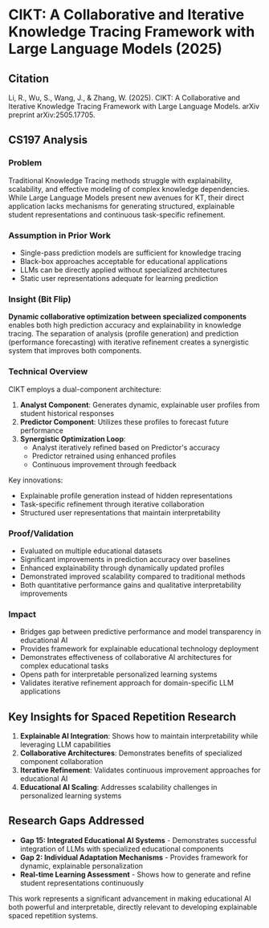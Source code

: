 # CIKT: A Collaborative and Iterative Knowledge Tracing Framework with Large Language Models (2025)

## Citation
Li, R., Wu, S., Wang, J., & Zhang, W. (2025). CIKT: A Collaborative and Iterative Knowledge Tracing Framework with Large Language Models. arXiv preprint arXiv:2505.17705.

## CS197 Analysis

### Problem
Traditional Knowledge Tracing methods struggle with explainability, scalability, and effective modeling of complex knowledge dependencies. While Large Language Models present new avenues for KT, their direct application lacks mechanisms for generating structured, explainable student representations and continuous task-specific refinement.

### Assumption in Prior Work
- Single-pass prediction models are sufficient for knowledge tracing
- Black-box approaches acceptable for educational applications
- LLMs can be directly applied without specialized architectures
- Static user representations adequate for learning prediction

### Insight (Bit Flip)
**Dynamic collaborative optimization between specialized components** enables both high prediction accuracy and explainability in knowledge tracing. The separation of analysis (profile generation) and prediction (performance forecasting) with iterative refinement creates a synergistic system that improves both components.

### Technical Overview
CIKT employs a dual-component architecture:

1. **Analyst Component**: Generates dynamic, explainable user profiles from student historical responses
2. **Predictor Component**: Utilizes these profiles to forecast future performance
3. **Synergistic Optimization Loop**: 
   - Analyst iteratively refined based on Predictor's accuracy
   - Predictor retrained using enhanced profiles
   - Continuous improvement through feedback

Key innovations:
- Explainable profile generation instead of hidden representations
- Task-specific refinement through iterative collaboration
- Structured user representations that maintain interpretability

### Proof/Validation
- Evaluated on multiple educational datasets
- Significant improvements in prediction accuracy over baselines
- Enhanced explainability through dynamically updated profiles
- Demonstrated improved scalability compared to traditional methods
- Both quantitative performance gains and qualitative interpretability improvements

### Impact
- Bridges gap between predictive performance and model transparency in educational AI
- Provides framework for explainable educational technology deployment
- Demonstrates effectiveness of collaborative AI architectures for complex educational tasks
- Opens path for interpretable personalized learning systems
- Validates iterative refinement approach for domain-specific LLM applications

## Key Insights for Spaced Repetition Research

1. **Explainable AI Integration**: Shows how to maintain interpretability while leveraging LLM capabilities
2. **Collaborative Architectures**: Demonstrates benefits of specialized component collaboration
3. **Iterative Refinement**: Validates continuous improvement approaches for educational AI
4. **Educational AI Scaling**: Addresses scalability challenges in personalized learning systems

## Research Gaps Addressed

- **Gap 15: Integrated Educational AI Systems** - Demonstrates successful integration of LLMs with specialized educational components
- **Gap 2: Individual Adaptation Mechanisms** - Provides framework for dynamic, explainable personalization
- **Real-time Learning Assessment** - Shows how to generate and refine student representations continuously

This work represents a significant advancement in making educational AI both powerful and interpretable, directly relevant to developing explainable spaced repetition systems.